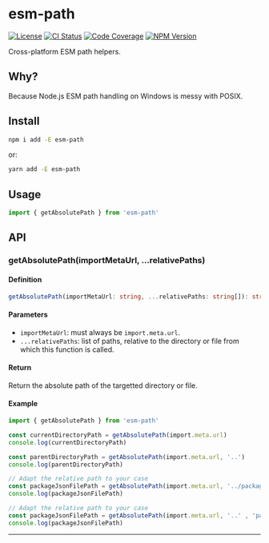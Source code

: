 # esm-path

[![License][img-license]][lnk-license]
[![CI Status][img-github]][lnk-github]
[![Code Coverage][img-codecov]][lnk-codecov]
[![NPM Version][img-npm]][lnk-npm]

Cross-platform ESM path helpers.

## Why?

Because Node.js ESM path handling on Windows is messy with POSIX.

## Install

```sh
npm i add -E esm-path
```

or:

```sh
yarn add -E esm-path
```

## Usage

```ts
import { getAbsolutePath } from 'esm-path'

```

## API

### getAbsolutePath(importMetaUrl, ...relativePaths)

#### Definition

```ts
getAbsolutePath(importMetaUrl: string, ...relativePaths: string[]): string
```

#### Parameters

- `importMetaUrl`: must always be `import.meta.url`.
- `...relativePaths`: list of paths, relative to the directory or file from which this function is called.

#### Return

Return the absolute path of the targetted directory or file.

#### Example

```ts
import { getAbsolutePath } from 'esm-path'

const currentDirectoryPath = getAbsolutePath(import.meta.url)
console.log(currentDirectoryPath)

const parentDirectoryPath = getAbsolutePath(import.meta.url, '..')
console.log(parentDirectoryPath)

// Adapt the relative path to your case
const packageJsonFilePath = getAbsolutePath(import.meta.url, '../package.json')
console.log(packageJsonFilePath)

// Adapt the relative path to your case
const packageJsonFilePath = getAbsolutePath(import.meta.url, '..' , 'package.json')
console.log(packageJsonFilePath)
```

---

[img-codecov]: https://img.shields.io/codecov/c/github/ivangabriele/esm-path/main?style=flat-square
[img-github]: https://img.shields.io/github/workflow/status/ivangabriele/esm-path/Check/main?style=flat-square
[img-license]: https://img.shields.io/github/license/ivangabriele/esm-path?style=flat-square
[img-npm]: https://img.shields.io/npm/v/esm-path?style=flat-square
[lnk-codecov]: https://codecov.io/gh/ivangabriele/esm-path/branch/main
[lnk-github]: https://github.com/ivangabriele/esm-path/actions?query=branch%3Amain++
[lnk-license]: https://github.com/ivangabriele/esm-path/blob/main/LICENSE
[lnk-npm]: https://www.npmjs.com/package/esm-path
